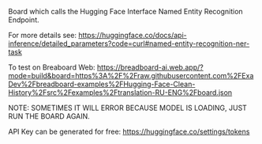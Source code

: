 Board which calls the Hugging Face Interface Named Entity Recognition Endpoint.

For more details see: https://huggingface.co/docs/api-inference/detailed_parameters?code=curl#named-entity-recognition-ner-task

To test on Breaboard Web: https://breadboard-ai.web.app/?mode=build&board=https%3A%2F%2Fraw.githubusercontent.com%2FExaDev%2Fbreadboard-examples%2FHugging-Face-Clean-History%2Fsrc%2Fexamples%2Ftranslation-RU-ENG%2Fboard.json

NOTE: SOMETIMES IT WILL ERROR BECAUSE MODEL IS LOADING, JUST RUN THE BOARD AGAIN.

API Key can be generated for free: https://huggingface.co/settings/tokens